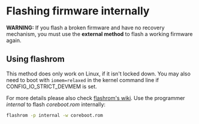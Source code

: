 # Flashing firmware internally

**WARNING:** If you flash a broken firmware and have no recovery mechanism, you
             must use the **external method** to flash a working firmware again.

## Using flashrom
This method does only work on Linux, if it isn't locked down.
You may also need to boot with `iomem=relaxed` in the kernel command
line if CONFIG_IO_STRICT_DEVMEM is set.


For more details please also check [flashrom's wiki].
Use the programmer *internal* to flash *coreboot.rom* internally:

```bash
flashrom -p internal -w coreboot.rom
```

[flashrom's wiki]: https://www.flashrom.org/Flashrom
